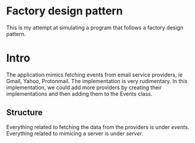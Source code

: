 # Factory design pattern

This is my attempt at simulating a program that follows a factory design pattern.

# Intro

The application mimics fetching events from email service providers, ie Gmail, Yahoo, Protonmail. The implementation is very rudimentary. In this implementation, we could add more providers by creating their implementations and then adding them to the Events class.

## Structure

Everything related to fetching the data from the providers is under _events_.
Everything related to mimicing a server is under _server_.
